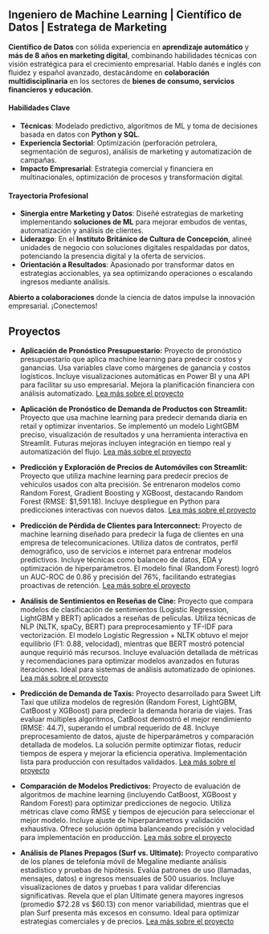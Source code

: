 ## **Ingeniero de Machine Learning | Científico de Datos | Estratega de Marketing**  

**Científico de Datos** con sólida experiencia en **aprendizaje automático** y **más de 8 años en marketing digital**, combinando habilidades técnicas con visión estratégica para el crecimiento empresarial. Hablo danés e inglés con fluidez y español avanzado, destacándome en **colaboración multidisciplinaria** en los sectores de **bienes de consumo, servicios financieros y educación**.  

#### **Habilidades Clave**  
- **Técnicas**: Modelado predictivo, algoritmos de ML y toma de decisiones basada en datos con **Python y SQL**.  
- **Experiencia Sectorial**: Optimización (perforación petrolera, segmentación de seguros), análisis de marketing y automatización de campañas.  
- **Impacto Empresarial**: Estrategia comercial y financiera en multinacionales, optimización de procesos y transformación digital.  

#### **Trayectoria Profesional**  
- **Sinergia entre Marketing y Datos**: Diseñé estrategias de marketing implementando **soluciones de ML** para mejorar embudos de ventas, automatización y análisis de clientes.  
- **Liderazgo**: En el **Instituto Británico de Cultura de Concepción**, alineé unidades de negocio con soluciones digitales respaldadas por datos, potenciando la presencia digital y la oferta de servicios.  
- **Orientación a Resultados**: Apasionado por transformar datos en estrategias accionables, ya sea optimizando operaciones o escalando ingresos mediante análisis.  

**Abierto a colaboraciones** donde la ciencia de datos impulse la innovación empresarial. ¡Conectemos!  

## Proyectos
*  **Aplicación de Pronóstico Presupuestario:**
Proyecto de pronóstico presupuestario que aplica machine learning para predecir costos y ganancias. Usa variables clave como márgenes de ganancia y costos logísticos. Incluye visualizaciones automáticas en Power BI y una API para facilitar su uso empresarial. Mejora la planificación financiera con análisis automatizado.
[Lea más sobre el proyecto](https://bokols.github.io/Aplicacion-Inteligente-para-el-Pronostico-de-Presupuesto-Empresarial/)

*  **Aplicación de Pronóstico de Demanda de Productos con Streamlit:**
Proyecto que usa machine learning para predecir demanda diaria en retail y optimizar inventarios. Se implementó un modelo LightGBM preciso, visualización de resultados y una herramienta interactiva en Streamlit. Futuras mejoras incluyen integración en tiempo real y automatización del flujo.
[Lea más sobre el proyecto](https://bokols.github.io/Product-Demand-Forecasting-Application/)

*  **Predicción y Exploración de Precios de Automóviles con Streamlit:**
Proyecto que utiliza machine learning para predecir precios de vehículos usados con alta precisión. Se entrenaron modelos como Random Forest, Gradient Boosting y XGBoost, destacando Random Forest (RMSE: $1,591.18). Incluye despliegue en Python para predicciones interactivas con nuevos datos.
[Lea más sobre el proyecto](https://bokols.github.io/Prediccion-de-Precios-de-Vehiculos/)

*  **Predicción de Pérdida de Clientes para Interconnect:**
Proyecto de machine learning diseñado para predecir la fuga de clientes en una empresa de telecomunicaciones. Utiliza datos de contratos, perfil demográfico, uso de servicios e internet para entrenar modelos predictivos. Incluye técnicas como balanceo de datos, EDA y optimización de hiperparámetros. El modelo final (Random Forest) logró un AUC-ROC de 0.86 y precisión del 76%, facilitando estrategias proactivas de retención.
[Lea más sobre el proyecto](https://bokols.github.io/Prediccion_de_la_Perdida_de_Clientes_para_Interconnect/)

*  **Análisis de Sentimientos en Reseñas de Cine:**
Proyecto que compara modelos de clasificación de sentimientos (Logistic Regression, LightGBM y BERT) aplicados a reseñas de películas. Utiliza técnicas de NLP (NLTK, spaCy, BERT) para preprocesamiento y TF-IDF para vectorización. El modelo Logistic Regression + NLTK obtuvo el mejor equilibrio (F1: 0.88, velocidad), mientras que BERT mostró potencial aunque requirió más recursos. Incluye evaluación detallada de métricas y recomendaciones para optimizar modelos avanzados en futuras iteraciones. Ideal para sistemas de análisis automatizado de opiniones.
[Lea más sobre el proyecto](https://bokols.github.io/Analisis_de_Sentimientos_de_Resenas_de_Peliculas_Utilizando_Multiples_Modelos_de_ML/)

*  **Predicción de Demanda de Taxis:**
Proyecto desarrollado para Sweet Lift Taxi que utiliza modelos de regresión (Random Forest, LightGBM, CatBoost y XGBoost) para predecir la demanda horaria de viajes. Tras evaluar múltiples algoritmos, CatBoost demostró el mejor rendimiento (RMSE: 44.7), superando el umbral requerido de 48. Incluye preprocesamiento de datos, ajuste de hiperparámetros y comparación detallada de modelos. La solución permite optimizar flotas, reducir tiempos de espera y mejorar la eficiencia operativa. Implementación lista para producción con resultados validados.
[Lea más sobre el proyecto](https://bokols.github.io/Prediccion_de_Pedidos_de_Taxi_Usando_Modelos_de_Machine_Learning/)

*  **Comparación de Modelos Predictivos:**
Proyecto de evaluación de algoritmos de machine learning (incluyendo CatBoost, XGBoost y Random Forest) para optimizar predicciones de negocio. Utiliza métricas clave como RMSE y tiempos de ejecución para seleccionar el mejor modelo. Incluye ajuste de hiperparámetros y validación exhaustiva. Ofrece solución óptima balanceando precisión y velocidad para implementación en producción.
[Lea más sobre el proyecto](https://bokols.github.io/rusty-bargain/)

*  **Análisis de Planes Prepagos (Surf vs. Ultimate):**
Proyecto comparativo de los planes de telefonía móvil de Megaline mediante análisis estadístico y pruebas de hipótesis. Evalúa patrones de uso (llamadas, mensajes, datos) e ingresos mensuales de 500 usuarios. Incluye visualizaciones de datos y pruebas t para validar diferencias significativas. Revela que el plan Ultimate genera mayores ingresos (promedio $72.28 vs $60.13) con menor variabilidad, mientras que el plan Surf presenta más excesos en consumo. Ideal para optimizar estrategias comerciales y de precios.
[Lea más sobre el proyecto](https://bokols.github.io/megaline/)




